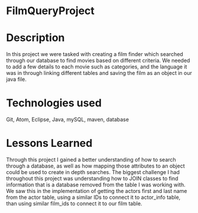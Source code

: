 # FilmQueryProject

# Description
In this project we were tasked with creating a film finder which searched through our database to find movies based on different criteria. We needed to add a few details to each movie such as categories, and the language it was in through linking different tables and saving the film as an object in our java file.

# Technologies used
Git, Atom, Eclipse, Java, mySQL, maven, database

# Lessons Learned
Through this project I gained a better understanding of how to search through a database, as well as how mapping those attributes to an object could be used to create in depth searches. The biggest challenge I had throughout this project was understanding how to JOIN classes to find information that is a database removed from the table I was working with. We saw this in the implementation of getting the actors first and last name from the actor table, using a similar IDs to connect it to actor_info table, than using similar film_ids to connect it to our film table.
